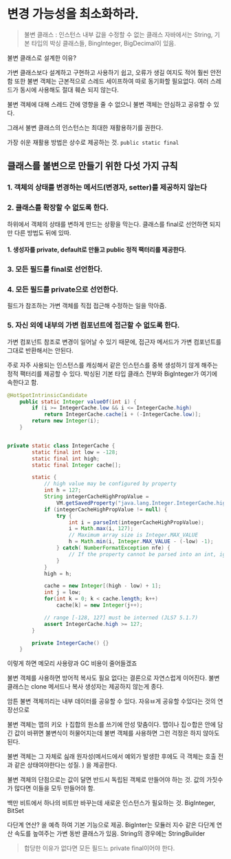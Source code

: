 # 변경 가능성을 최소화하라.
> 불변 클래스 : 인스턴스 내부 값을 수정할 수 없는 클래스
자바에서는 String, 기본 타입의 박싱 클래스들, BingInteger, BigDecimal이 있음.

불변 클래스로 설계한 이유?

가변 클래스보다 설계하고 구현하고 사용하기 쉽고, 오류가 생길 여지도 적어 훨씬 안전함
또한 불변 객체는 근본적으로 스레드 세이프하여 따로 동기화할 필요없다. 여러 스레드가 동시에 사용해도 절대 훼손 되지 않는다.

불변 객체에 대해 스레드 간에 영향을 줄 수 없으니 불변 객체는 안심하고 공유할 수 있다.

그래서 불변 클래스의 인스턴스는 최대한 재활용하기를 권한다.

가장 쉬운 재활용 방법은 상수로 제공하는 것. `public static final`


## 클래스를 불변으로 만들기 위한 다섯 가지 규칙
### 1. 객체의 상태를 변경하는 메서드(변경자, setter)를 제공하지 않는다

### 2. 클래스를 확장할 수 없도록 한다.
하위에서 객체의 상태를 변하게 만드는 상황을 막는다. 클래스를 final로 선언하면 되지만 다른 방법도 뒤에 있따.

#### 1. 생성자를 private, default로 만들고 public 정적 팩터리를 제공한다.

### 3. 모든 필드를 final로 선언한다.

### 4. 모든 필드를 private으로 선언한다.
필드가 참조하는 가변 객체를 직접 접근해 수정하는 일을 막아줌.

### 5. 자신 외에 내부의 가변 컴포넌트에 접근할 수 없도록 한다.
가변 컴포넌트 참조로 변경이 일어날 수 있기 때문에, 접근자 메서드가 가변 컴포넌트를 그대로 반환해서는 안된다.


주로 자주 사용되는 인스턴스를 캐싱해서 같은 인스턴스를 중복 생성하기 않게 해주는 정적 팩터리를 제공할 수 있다.
박싱된 기본 타입 클래스 전부와 BigInteger가 여기에 속한다고 함.
```java
@HotSpotIntrinsicCandidate
    public static Integer valueOf(int i) {
        if (i >= IntegerCache.low && i <= IntegerCache.high)
            return IntegerCache.cache[i + (-IntegerCache.low)];
        return new Integer(i);
    }


private static class IntegerCache {
        static final int low = -128;
        static final int high;
        static final Integer cache[];

        static {
            // high value may be configured by property
            int h = 127;
            String integerCacheHighPropValue =
                VM.getSavedProperty("java.lang.Integer.IntegerCache.high");
            if (integerCacheHighPropValue != null) {
                try {
                    int i = parseInt(integerCacheHighPropValue);
                    i = Math.max(i, 127);
                    // Maximum array size is Integer.MAX_VALUE
                    h = Math.min(i, Integer.MAX_VALUE - (-low) -1);
                } catch( NumberFormatException nfe) {
                    // If the property cannot be parsed into an int, ignore it.
                }
            }
            high = h;

            cache = new Integer[(high - low) + 1];
            int j = low;
            for(int k = 0; k < cache.length; k++)
                cache[k] = new Integer(j++);

            // range [-128, 127] must be interned (JLS7 5.1.7)
            assert IntegerCache.high >= 127;
        }

        private IntegerCache() {}
    }
```

이렇게 하면 메모리 사용량과 GC 비용이 줄어들겠죠

불변 객체를 사용하면 방어적 복사도 필요 없다는 결론으로 자연스럽게 이어진다.
불변 클래스는 clone 메서드나 복사 생성자는 제공하지 않는게 종다.

암튼 불변 객체끼리는 내부 데이터를 공유할 수 있다. 자유ㅂ게 공유할 수있다는 것의 연장선으로 

불변 객체는 맵의 키오 ㅏ집합의 원소를 쓰기에 안성 맞춤이다.
맵이나 집ㅇ합은 안에 담긴 값이 바뀌면 불변식이 허물어지는데 불변 객체를 사용하면 그런 걱정은 하지 않아도 된다.

불변 객체는 그 자체로 싪래 원자성(메서드에서 예외가 발생한 후에도 극 객체는 호출 전과 같은 상태여야한다는 성질.  ) 을 제공한다.

불변 객체의 단점으로는 값이 달면 반드시 독립된 객체로 만들어야 하는 것.
값의 가짓수가 많다면 이들을 모두 만들어야 함.

백만 비트에서 하나의 비트만 바꾸는데 새로운 인스턴스가 필요하는 것.
BigInteger, BitSet


다단계 연산? 을 예측 하여 기본 기능으로 제공. BigInter는 모듈러 지수 같은 다단계 연산 속도를 높여주는 가변 동반 클래스가 있음.
String의 경우에는 StringBuilder

> 합당한 이유가 없다면 모든 필드느 private final이어야 한다.